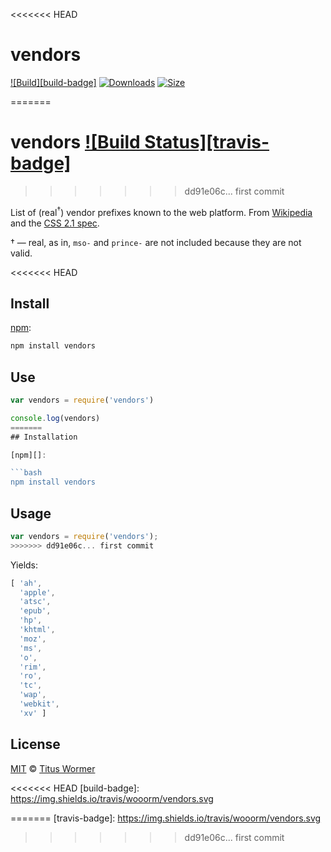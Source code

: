 <<<<<<< HEAD
# vendors

[![Build][build-badge]][build]
[![Downloads][downloads-badge]][downloads]
[![Size][size-badge]][size]

<!--lint disable no-html-->
=======
# vendors [![Build Status][travis-badge]][travis]
>>>>>>> dd91e06c... first commit

List of (real<sup>†</sup>) vendor prefixes known to the web platform.
From [Wikipedia][wiki] and the [CSS 2.1 spec][spec].

† — real, as in, `mso-` and `prince-` are not included because they are
not valid.

<<<<<<< HEAD
## Install

[npm][]:

```sh
npm install vendors
```

## Use

```js
var vendors = require('vendors')

console.log(vendors)
=======
## Installation

[npm][]:

```bash
npm install vendors
```

## Usage

```javascript
var vendors = require('vendors');
>>>>>>> dd91e06c... first commit
```

Yields:

```js
[ 'ah',
  'apple',
  'atsc',
  'epub',
  'hp',
  'khtml',
  'moz',
  'ms',
  'o',
  'rim',
  'ro',
  'tc',
  'wap',
  'webkit',
  'xv' ]
```

## License

[MIT][license] © [Titus Wormer][author]

<!-- Definitions -->

<<<<<<< HEAD
[build-badge]: https://img.shields.io/travis/wooorm/vendors.svg

[build]: https://travis-ci.org/wooorm/vendors

[downloads-badge]: https://img.shields.io/npm/dm/vendors.svg

[downloads]: https://www.npmjs.com/package/vendors

[size-badge]: https://img.shields.io/bundlephobia/minzip/vendors.svg

[size]: https://bundlephobia.com/result?p=vendors

[npm]: https://docs.npmjs.com/cli/install

[license]: license

[author]: https://wooorm.com

[wiki]: https://en.wikipedia.org/wiki/CSS_hack#Browser_prefixes
=======
[travis-badge]: https://img.shields.io/travis/wooorm/vendors.svg

[travis]: https://travis-ci.org/wooorm/vendors

[npm]: https://docs.npmjs.com/cli/install

[license]: LICENSE

[author]: http://wooorm.com

[wiki]: https://en.wikipedia.org/wiki/CSS_filter#Prefix_filters
>>>>>>> dd91e06c... first commit

[spec]: https://www.w3.org/TR/CSS21/syndata.html#vendor-keyword-history
